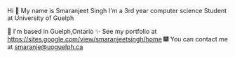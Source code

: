 Hi 👋 My name is Smaranjeet Singh
I'm a 3rd year computer science Student at University of Guelph

🌌 I'm based in Guelph,Ontario
✨ See my portfolio at https://sites.google.com/view/smaranjeetsingh/home
🎆 You can contact me at smaranje@uoguelph.ca
